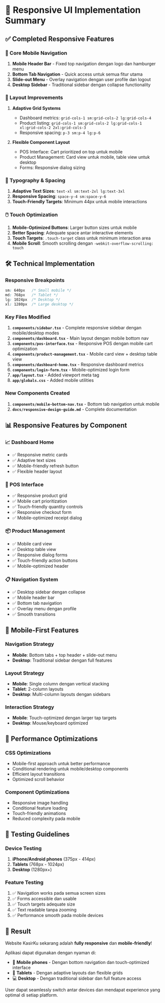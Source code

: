 # 📱 Responsive UI Implementation Summary

## ✅ Completed Responsive Features

### 🎯 Core Mobile Navigation
1. **Mobile Header Bar** - Fixed top navigation dengan logo dan hamburger menu
2. **Bottom Tab Navigation** - Quick access untuk semua fitur utama
3. **Slide-out Menu** - Overlay navigation dengan user profile dan logout
4. **Desktop Sidebar** - Traditional sidebar dengan collapse functionality

### 📐 Layout Improvements
1. **Adaptive Grid Systems**
   - Dashboard metrics: `grid-cols-1 sm:grid-cols-2 lg:grid-cols-4`
   - Product listing: `grid-cols-1 sm:grid-cols-2 lg:grid-cols-1 xl:grid-cols-2 2xl:grid-cols-3`
   - Responsive spacing: `p-3 sm:p-4 lg:p-6`

2. **Flexible Component Layout**
   - POS Interface: Cart prioritized on top untuk mobile
   - Product Management: Card view untuk mobile, table view untuk desktop
   - Forms: Responsive dialog sizing

### 🎨 Typography & Spacing
1. **Adaptive Text Sizes**: `text-xl sm:text-2xl lg:text-3xl`
2. **Responsive Spacing**: `space-y-4 sm:space-y-6`
3. **Touch-Friendly Targets**: Minimum 44px untuk mobile interactions

### 🖱️ Touch Optimization
1. **Mobile-Optimized Buttons**: Larger button sizes untuk mobile
2. **Better Spacing**: Adequate space antar interactive elements
3. **Touch Targets**: `.touch-target` class untuk minimum interaction area
4. **Mobile Scroll**: Smooth scrolling dengan `-webkit-overflow-scrolling: touch`

## 🛠️ Technical Implementation

### Responsive Breakpoints
```css
sm: 640px   /* Small mobile */
md: 768px   /* Tablet */
lg: 1024px  /* Desktop */
xl: 1280px  /* Large desktop */
```

### Key Files Modified
1. **`components/sidebar.tsx`** - Complete responsive sidebar dengan mobile/desktop modes
2. **`components/dashboard.tsx`** - Main layout dengan mobile bottom nav
3. **`components/pos-interface.tsx`** - Responsive POS dengan mobile cart optimization
4. **`components/product-management.tsx`** - Mobile card view + desktop table view
5. **`components/dashboard-home.tsx`** - Responsive dashboard metrics
6. **`components/login-form.tsx`** - Mobile-optimized login form
7. **`app/layout.tsx`** - Added viewport meta tag
8. **`app/globals.css`** - Added mobile utilities

### New Components Created
1. **`components/mobile-bottom-nav.tsx`** - Bottom tab navigation untuk mobile
2. **`docs/responsive-design-guide.md`** - Complete documentation

## 📊 Responsive Features by Component

### 📈 Dashboard Home
- ✅ Responsive metric cards
- ✅ Adaptive text sizes  
- ✅ Mobile-friendly refresh button
- ✅ Flexible header layout

### 🛒 POS Interface  
- ✅ Responsive product grid
- ✅ Mobile cart prioritization
- ✅ Touch-friendly quantity controls
- ✅ Responsive checkout form
- ✅ Mobile-optimized receipt dialog

### 📦 Product Management
- ✅ Mobile card view
- ✅ Desktop table view
- ✅ Responsive dialog forms
- ✅ Touch-friendly action buttons
- ✅ Mobile-optimized header

### 📋 Navigation System
- ✅ Desktop sidebar dengan collapse
- ✅ Mobile header bar
- ✅ Bottom tab navigation
- ✅ Overlay menu dengan profile
- ✅ Smooth transitions

## 🎯 Mobile-First Features

### Navigation Strategy
- **Mobile**: Bottom tabs + top header + slide-out menu
- **Desktop**: Traditional sidebar dengan full features

### Layout Strategy  
- **Mobile**: Single column dengan vertical stacking
- **Tablet**: 2-column layouts
- **Desktop**: Multi-column layouts dengan sidebars

### Interaction Strategy
- **Mobile**: Touch-optimized dengan larger tap targets
- **Desktop**: Mouse/keyboard optimized

## 🚀 Performance Optimizations

### CSS Optimizations
- Mobile-first approach untuk better performance
- Conditional rendering untuk mobile/desktop components
- Efficient layout transitions
- Optimized scroll behavior

### Component Optimizations
- Responsive image handling
- Conditional feature loading
- Touch-friendly animations
- Reduced complexity pada mobile

## 📱 Testing Guidelines

### Device Testing
1. **iPhone/Android phones** (375px - 414px)
2. **Tablets** (768px - 1024px) 
3. **Desktop** (1280px+)

### Feature Testing
1. ✅ Navigation works pada semua screen sizes
2. ✅ Forms accessible dan usable
3. ✅ Touch targets adequate size
4. ✅ Text readable tanpa zooming
5. ✅ Performance smooth pada mobile devices

## 🎉 Result
Website KasirKu sekarang adalah **fully responsive** dan **mobile-friendly**! 

Aplikasi dapat digunakan dengan nyaman di:
- 📱 **Mobile phones** - Dengan bottom navigation dan touch-optimized interface
- 📱 **Tablets** - Dengan adaptive layouts dan flexible grids  
- 💻 **Desktop** - Dengan traditional sidebar dan full feature access

User dapat seamlessly switch antar devices dan mendapat experience yang optimal di setiap platform.

